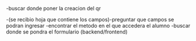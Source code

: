 -buscar donde poner la creacion del qr


-(se recibio hoja que contiene los campos)-preguntar que campos se podran ingresar
-encontrar el metodo en el que accedera el alumno
-buscar donde se pondra el formulario (backend/frontend)